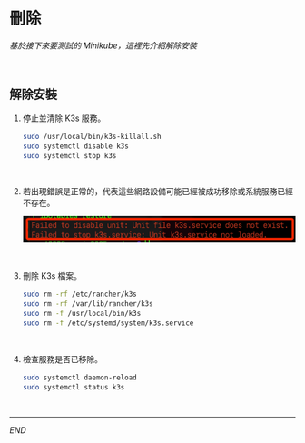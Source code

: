 # 刪除

_基於接下來要測試的 Minikube，這裡先介紹解除安裝_

<br>

## 解除安裝

1. 停止並清除 K3s 服務。

    ```bash
    sudo /usr/local/bin/k3s-killall.sh
    sudo systemctl disable k3s
    sudo systemctl stop k3s
    ```

<br>

2. 若出現錯誤是正常的，代表這些網路設備可能已經被成功移除或系統服務已經不存在。

    ![](images/img_75.png)

<br>

3. 刪除 K3s 檔案。

    ```bash
    sudo rm -rf /etc/rancher/k3s
    sudo rm -rf /var/lib/rancher/k3s
    sudo rm -f /usr/local/bin/k3s
    sudo rm -f /etc/systemd/system/k3s.service
    ```

<br>

4. 檢查服務是否已移除。

    ```bash
    sudo systemctl daemon-reload
    sudo systemctl status k3s
    ```

<br>

___

_END_